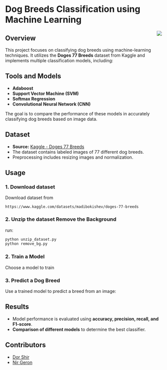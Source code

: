 # Dog Breeds Classification using Machine Learning
<p align="center">
  <img src="https://github.com/user-attachments/assets/9aa6ca8c-ffd5-42f4-b765-33dc5839729d"align="right">
</p>

## Overview
This project focuses on classifying dog breeds using machine-learning techniques. It utilizes the **Doges 77 Breeds** dataset from Kaggle and implements multiple classification models, including:

## Tools and Models
- **Adaboost**
- **Support Vector Machine (SVM)**
- **Softmax Regression**
- **Convolutional Neural Network (CNN)**

The goal is to compare the performance of these models in accurately classifying dog breeds based on image data.

## Dataset
- **Source:** [Kaggle - Doges 77 Breeds](https://www.kaggle.com/datasets/madibokishev/doges-77-breeds)
- The dataset contains labeled images of 77 different dog breeds.
- Preprocessing includes resizing images and normalization.


## Usage
### 1. Download dataset
Download dataset from 
```
https://www.kaggle.com/datasets/madibokishev/doges-77-breeds
```

### 2. Unzip the dataset Remove the Background
run:
```bash
python unzip_dataset.py
python remove_bg.py
```

### 2. Train a Model
Choose a model to train


### 3. Predict a Dog Breed
Use a trained model to predict a breed from an image:


## Results
- Model performance is evaluated using **accuracy, precision, recall, and F1-score**.
- **Comparison of different models** to determine the best classifier.


## Contributors
- [Dor Shir](https://github.com/Dorshir)
- [Nir Geron](https://github.com/NirGeron)
